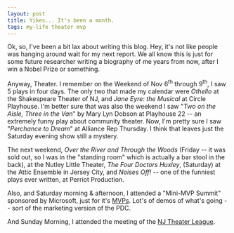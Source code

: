 ```yaml
---
layout: post
title: Yikes... It's been a month.
tags: my-life theater mvp
---
```


Ok, so, I've been a bit lax about writing this blog.  Hey, it's not like people was hanging around wait for my next report.  We all know this is just for some future researcher writing a biography of me years from now, after I win a Nobel Prize or something.

Anyway,  Theater.  I remember on the Weekend of Nov 6<sup>th</sup> through 9<sup>th</sup>, I saw 5 plays in four days.  The only two that made my calendar were *Othello* at the Shakespeare Theater of NJ, and *Jane Eyre: the Musical* at Circle Playhouse.  I'm better sure that was also the weekend I saw "*Two on the Aisle, Three in the Van*" by Mary Lyn Dobson at Playhouse 22 -- an extremely funny play about community theater.  Now, I'm pretty sure I saw "*Perchance to Dream*" at Alliance Rep Thursday.  I think that leaves just the Saturday evening show still a mystery.

The next weekend, *Over the River and Through the Woods* (Friday -- it was sold out, so I was in the "standing room" which is actually a bar stool in the back), at the Nutley Little Theater, *The Four Doctors Huxley*, (Saturday) at the Attic Ensemble in Jersey City, and *Noises Off!* -- one of the funniest plays ever written, at Perriot Production.

Also, and Saturday morning &amp; afternoon, I attended a "Mini-MVP Summit" sponsored by Microsoft, just for it's [MVPs](http://mvp.support.microsoft.com/). Lot's of demos of what's going -- sort of the marketing version of the PDC.

And Sunday Morning, I attended the meeting of the [NJ Theater League](http://www.njtl.net).
